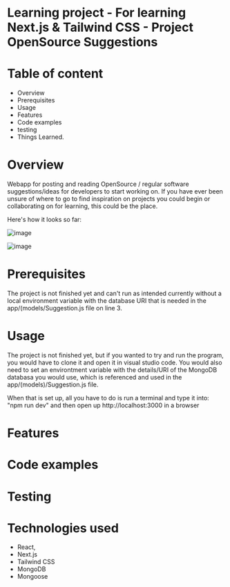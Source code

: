 # Learning project - For learning Next.js & Tailwind CSS - Project OpenSource Suggestions
# Table of content
- Overview
- Prerequisites 
- Usage
- Features
- Code examples 
- testing 
- Things Learned. 

# Overview
Webapp for posting and reading OpenSource / regular software suggestions/ideas for developers to start working on.
If you have ever been unsure of where to go to find inspiration on projects you could begin or collaborating on for learning, this could be the place.

Here's how it looks so far:

![image](https://github.com/IanStroemkjaerJensen/oss-app/assets/82367076/a3cbdc66-17cf-43ab-b8f6-4011d4e31544)

![image](https://github.com/IanStroemkjaerJensen/oss-app/assets/82367076/cd9dce57-a97f-4b5b-b9c1-934aff831ac8)

# Prerequisites 
The project is not finished yet and can't run as intended currently without a local environment variable with the database URI that is needed in the app/(models/Suggestion.js file on line 3. 


# Usage
The project is not finished yet, but if you wanted to try and run the program, you would have to clone it and open it in visual studio code. You would also need to set an environtment variable with the details/URI of the MongoDB databasa you would use, which is referenced and used in the app/(models)/Suggestion.js file.

When that is set up, all you have to do is run a terminal and type it into: "npm run dev" and then open up http://localhost:3000 in a browser

# Features



# Code examples 


# Testing 



# Technologies used
- React, 
- Next.js
- Tailwind CSS
- MongoDB
- Mongoose

